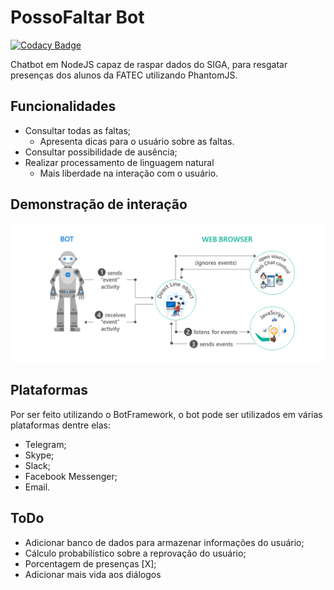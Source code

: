 # PossoFaltar Bot

[![Codacy Badge](https://api.codacy.com/project/badge/Grade/efa06f5c45b2482b874f111002def805)](https://www.codacy.com/app/M3nin0/posso-faltar-bot?utm_source=github.com&amp;utm_medium=referral&amp;utm_content=M3nin0/posso-faltar-bot&amp;utm_campaign=Badge_Grade)

Chatbot em NodeJS capaz de raspar dados do SIGA, para resgatar presenças dos alunos da FATEC utilizando PhantomJS.

## Funcionalidades

* Consultar todas as faltas;
  * Apresenta dicas para o usuário sobre as faltas.
* Consultar possibilidade de ausência;
* Realizar processamento de linguagem natural
  * Mais liberdade na interação com o usuário.

## Demonstração de interação

[![DEMO](./imgs/back-channel.png)](https://youtu.be/DjYLdhQyDbs)

## Plataformas

Por ser feito utilizando o BotFramework, o bot pode ser utilizados em várias plataformas dentre elas:
* Telegram;
* Skype;
* Slack;
* Facebook Messenger;
* Email.

## ToDo

* Adicionar banco de dados para armazenar informações do usuário;
* Cálculo probabilístico sobre a reprovação do usuário;
* Porcentagem de presenças [X];
* Adicionar mais vida aos diálogos
